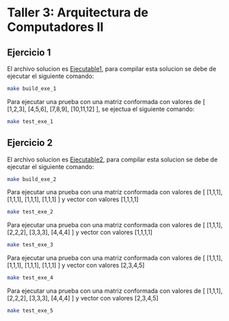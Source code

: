 # Taller 3:  Arquitectura de  Computadores II

## Ejercicio 1

El archivo solucion es  [Ejecutable1](./Taller3_SIMD/exe1.c), para compilar esta solucion se debe de ejecutar el siguiente comando:
```bash
make build_exe_1
```
Para ejecutar una prueba con una matriz conformada con valores de [ [1,2,3], [4,5,6], [7,8,9], [10,11,12] ], se ejectua el siguiente comando:
```bash
make test_exe_1
```

## Ejercicio 2

El archivo solucion es  [Ejecutable2](./Taller3_SIMD/exe2.c), para compilar esta solucion se debe de ejecutar el siguiente comando:
```bash
make build_exe_2
```
Para ejecutar una prueba con una matriz conformada con valores de [ [1,1,1], [1,1,1], [1,1,1], [1,1,1] ] y vector con valores [1,1,1,1]
```bash
make test_exe_2
```

Para ejecutar una prueba con una matriz conformada con valores de [ [1,1,1], [2,2,2], [3,3,3], [4,4,4] ] y vector con valores [1,1,1,1]
```bash
make test_exe_3
```
Para ejecutar una prueba con una matriz conformada con valores de [ [1,1,1], [1,1,1], [1,1,1], [1,1,1] ] y vector con valores [2,3,4,5]
```bash
make test_exe_4
```
Para ejecutar una prueba con una matriz conformada con valores de [ [1,1,1], [2,2,2], [3,3,3], [4,4,4] ] y vector con valores [2,3,4,5]
```bash
make test_exe_5
```
